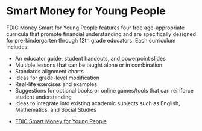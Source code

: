 # Smart Money for Young People

FDIC Money Smart for Young People features four free age-appropriate curricula that promote financial understanding and are specifically designed for pre-kindergarten through 12th grade educators. Each curriculum includes:

- An educator guide, student handouts, and powerpoint slides
- Multiple lessons that can be taught alone or in combination
- Standards alignment charts
- Ideas for grade-level modification
- Real-life exercises and examples
- Suggestions for optional books or online games/tools that can reinforce student understanding
- Ideas to integrate into existing academic subjects such as English, Mathematics, and Social Studies

* [FDIC Smart Money for Young People](https://www.fdic.gov/consumer-resource-center/money-smart-young-people)